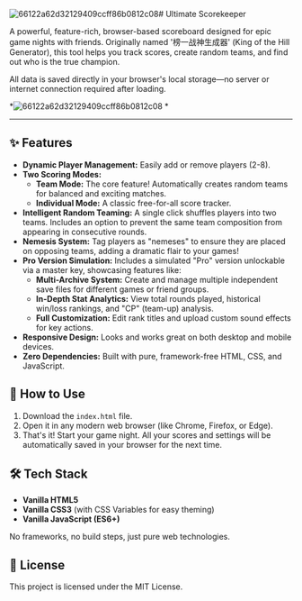 ![66122a62d32129409ccff86b0812c08](https://github.com/user-attachments/assets/1482efcb-dcf6-4b2b-8cb9-8688be58bafe)# Ultimate Scorekeeper

A powerful, feature-rich, browser-based scoreboard designed for epic game nights with friends. Originally named '榜一战神生成器' (King of the Hill Generator), this tool helps you track scores, create random teams, and find out who is the true champion.

All data is saved directly in your browser's local storage—no server or internet connection required after loading.


*![66122a62d32129409ccff86b0812c08](https://github.com/user-attachments/assets/356b8efa-c656-421f-aecb-f08796237134)
*

---

## ✨ Features

*   **Dynamic Player Management:** Easily add or remove players (2-8).
*   **Two Scoring Modes:**
    *   **Team Mode:** The core feature! Automatically creates random teams for balanced and exciting matches.
    *   **Individual Mode:** A classic free-for-all score tracker.
*   **Intelligent Random Teaming:** A single click shuffles players into two teams. Includes an option to prevent the same team composition from appearing in consecutive rounds.
*   **Nemesis System:** Tag players as "nemeses" to ensure they are placed on opposing teams, adding a dramatic flair to your games!
*   **Pro Version Simulation:** Includes a simulated "Pro" version unlockable via a master key, showcasing features like:
    *   **Multi-Archive System:** Create and manage multiple independent save files for different games or friend groups.
    *   **In-Depth Stat Analytics:** View total rounds played, historical win/loss rankings, and "CP" (team-up) analysis.
    *   **Full Customization:** Edit rank titles and upload custom sound effects for key actions.
*   **Responsive Design:** Looks and works great on both desktop and mobile devices.
*   **Zero Dependencies:** Built with pure, framework-free HTML, CSS, and JavaScript.

## 🚀 How to Use

1.  Download the `index.html` file.
2.  Open it in any modern web browser (like Chrome, Firefox, or Edge).
3.  That's it! Start your game night. All your scores and settings will be automatically saved in your browser for the next time.

## 🛠️ Tech Stack

*   **Vanilla HTML5**
*   **Vanilla CSS3** (with CSS Variables for easy theming)
*   **Vanilla JavaScript (ES6+)**

No frameworks, no build steps, just pure web technologies.

## 📄 License

This project is licensed under the MIT License.
